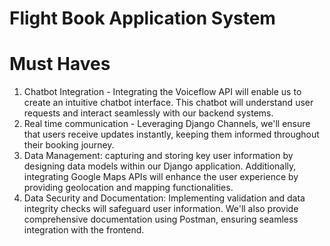 # Flight Book Application System


# Must Haves
1. Chatbot Integration -  Integrating the Voiceflow API will enable us to create an intuitive chatbot interface. This chatbot will understand user requests and interact seamlessly with our backend systems.
2. Real time communication - Leveraging Django Channels, we'll ensure that users receive updates instantly, keeping them informed throughout their booking journey.
3. Data Management: capturing and storing key user information by designing data models within our Django application. Additionally, integrating Google Maps APIs will enhance the user experience by providing geolocation and mapping functionalities.
4. Data Security and Documentation: Implementing validation and data integrity checks will safeguard user information. We'll also provide comprehensive documentation using Postman, ensuring seamless integration with the frontend.